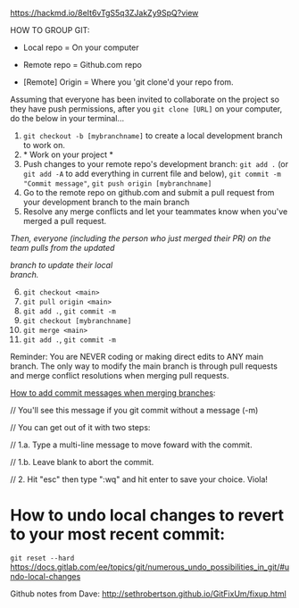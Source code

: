 
https://hackmd.io/8eIt6vTgS5q3ZJakZy9SpQ?view

HOW TO GROUP GIT: 

- Local repo = On your computer

- Remote repo = Github.com repo

- [Remote] Origin = Where you 'git clone'd your repo from.

Assuming that everyone has been invited to collaborate on the project so they have push permissions, after you `git clone [URL]` on your computer, do the below in your terminal...
1. `git checkout -b [mybranchname]` to create a local development branch to work on.
2. \* Work on your project *
3. Push changes to your remote repo's development branch: `git add .` (or `git add -A` to add everything in current file and below), `git commit -m "Commit message"`, `git push origin [mybranchname]`
4. Go to the remote repo on github.com and submit a pull request from your development branch to the main branch
5. Resolve any merge conflicts and let your teammates know when you've merged a pull request.

*Then, everyone (including the person who just merged their PR) on the team pulls from the updated <main> branch to update their local <main> branch.*

6. `git checkout <main>`
7. `git pull origin <main>`
8. `git add .`, `git commit -m`
9. `git checkout [mybranchname]`
10. `git merge <main>`
11. `git add .`, `git commit -m`

Reminder: You are NEVER coding or making direct edits to ANY main branch. The only way to modify the main branch is through pull requests and merge conflict resolutions when merging pull requests.

[How to add commit messages when merging branches](https://gist.github.com/kenandersen/2042103942473af82dd2):


// You'll see this message if you git commit without a message (-m)

// You can get out of it with two steps:

// 1.a. Type a multi-line message to move foward with the commit.

// 1.b. Leave blank to abort the commit.

// 2. Hit "esc" then type ":wq" and hit enter to save your choice. Viola!


# How to undo local changes to revert to your most recent commit:
`git reset --hard`
https://docs.gitlab.com/ee/topics/git/numerous_undo_possibilities_in_git/#undo-local-changes

Github notes from Dave: 
http://sethrobertson.github.io/GitFixUm/fixup.html
